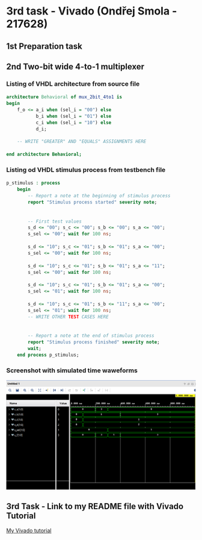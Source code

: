 # 3rd task - Vivado (Ondřej Smola - 217628)

## 1st Preparation task

## 2nd Two-bit wide 4-to-1 multiplexer

### Listing of VHDL architecture from source file

```vhdl
architecture Behavioral of mux_2bit_4to1 is
begin
    f_o <= a_i when (sel_i = "00") else
           b_i when (sel_i = "01") else
           c_i when (sel_i = "10") else
           d_i;       

    -- WRITE "GREATER" AND "EQUALS" ASSIGNMENTS HERE

end architecture Behavioral;
```

### Listing od VHDL stimulus process from testbench file

```vhdl
p_stimulus : process
    begin
        -- Report a note at the beginning of stimulus process
        report "Stimulus process started" severity note;


        -- First test values
        s_d <= "00"; s_c <= "00"; s_b <= "00"; s_a <= "00"; 
        s_sel <= "00"; wait for 100 ns;
        
        s_d <= "10"; s_c <= "01"; s_b <= "01"; s_a <= "00"; 
        s_sel <= "00"; wait for 100 ns;
        
        s_d <= "10"; s_c <= "01"; s_b <= "01"; s_a <= "11"; 
        s_sel <= "00"; wait for 100 ns;
        
        s_d <= "10"; s_c <= "01"; s_b <= "01"; s_a <= "00"; 
        s_sel <= "01"; wait for 100 ns;
        
        s_d <= "10"; s_c <= "01"; s_b <= "11"; s_a <= "00"; 
        s_sel <= "01"; wait for 100 ns;
        -- WRITE OTHER TEST CASES HERE


        -- Report a note at the end of stimulus process
        report "Stimulus process finished" severity note;
        wait;
    end process p_stimulus;
```

### Screenshot with simulated time waweforms
![Simulated time waveforms](Images/waweforms.png)

## 3rd Task - Link to my README file with Vivado Tutorial

[My Vivado tutorial](https://github.com/smolao/Digital-electronics-1/blob/main/Labs/03-vivado/README3_tutorial.md)